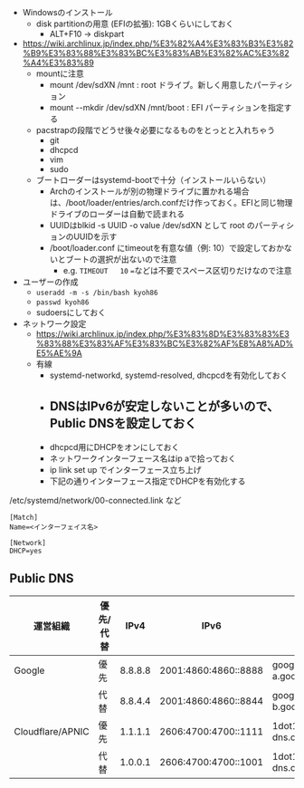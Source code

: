 - Windowsのインストール
    - disk partitionの用意 (EFIの拡張): 1GBくらいにしておく
        - ALT+F10 -> diskpart
- https://wiki.archlinux.jp/index.php/%E3%82%A4%E3%83%B3%E3%82%B9%E3%83%88%E3%83%BC%E3%83%AB%E3%82%AC%E3%82%A4%E3%83%89
    - mountに注意
        - mount /dev/sdXN /mnt : root ドライブ。新しく用意したパーティション
        - mount --mkdir /dev/sdXN /mnt/boot : EFI パーティションを指定する
    - pacstrapの段階でどうせ後々必要になるものをとっとと入れちゃう
        - git
        - dhcpcd
        - vim
        - sudo
    - ブートローダーはsystemd-bootで十分（インストールいらない）
        - Archのインストールが別の物理ドライブに置かれる場合は、/boot/loader/entries/arch.confだけ作っておく。EFIと同じ物理ドライブのローダーは自動で読まれる
        - UUIDはblkid -s UUID -o value /dev/sdXN として root のパーティションのUUIDを示す
        - /boot/loader.conf にtimeoutを有意な値（例: 10）で設定しておかないとブートの選択が出ないので注意
            - e.g. `TIMEOUT   10`  `=`などは不要でスペース区切りだけなので注意
- ユーザーの作成
    - `useradd -m -s /bin/bash kyoh86`
    - `passwd kyoh86`
    - sudoersにしておく
- ネットワーク設定
    - https://wiki.archlinux.jp/index.php/%E3%83%8D%E3%83%83%E3%83%88%E3%83%AF%E3%83%BC%E3%82%AF%E8%A8%AD%E5%AE%9A
    - 有線
        - systemd-networkd, systemd-resolved, dhcpcdを有効化しておく
        - DNSはIPv6が安定しないことが多いので、Public DNSを設定しておく
            - 
        - dhcpcd用にDHCPをオンにしておく
        - ネットワークインターフェース名はip aで拾っておく
        - ip link set <interface name> up でインターフェース立ち上げ
        - 下記の通りインターフェース指定でDHCPを有効化する

/etc/systemd/network/00-connected.link など
```
[Match]
Name=<インターフェイス名>

[Network]
DHCP=yes
```

## Public DNS

| 運営組織         | 優先/代替 | IPv4    | IPv6                 | ドメイン名                       |
| ---              | ---       | ---     | ---                  | ---                              |
| Google           | 優先      | 8.8.8.8 | 2001:4860:4860::8888 | google-public-dns-a.google.com   |
|                  | 代替      | 8.8.4.4 | 2001:4860:4860::8844 | google-public-dns-b.google.com   |
| Cloudflare/APNIC | 優先      | 1.1.1.1 | 2606:4700:4700::1111 | 1dot1dot1dot1.cloudflare-dns.com |
|                  | 代替      | 1.0.0.1 | 2606:4700:4700::1001 | 1dot1dot1dot1.cloudflare-dns.com |
